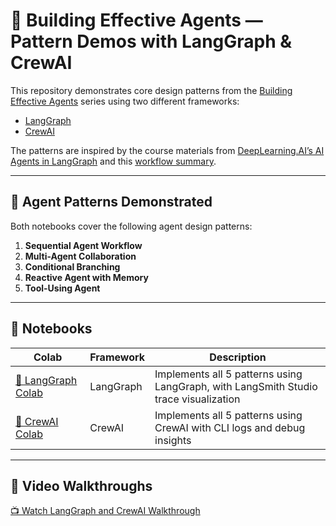 # 🤖 Building Effective Agents — Pattern Demos with LangGraph & CrewAI

This repository demonstrates core design patterns from the [Building Effective Agents](https://www.youtube.com/watch?v=aHCDrAbH_go&t=5s) series using two different frameworks:

- [LangGraph](https://langchain-ai.github.io/langgraph/tutorials/workflows)
- [CrewAI](https://crewai.io/)

The patterns are inspired by the course materials from [DeepLearning.AI’s AI Agents in LangGraph](https://www.deeplearning.ai/short-courses/ai-agents-in-langgraph/) and this [workflow summary](https://mirror-feeling-d80.notion.site/Workflow-And-Agents-17e808527b1780d792a0d934ce62bee6).

---

## 🧠 Agent Patterns Demonstrated

Both notebooks cover the following agent design patterns:

1. **Sequential Agent Workflow**
2. **Multi-Agent Collaboration**
3. **Conditional Branching**
4. **Reactive Agent with Memory**
5. **Tool-Using Agent**

---

## 📁 Notebooks

| Colab | Framework | Description |
|-------|-----------|-------------|
| [🔗 LangGraph Colab](https://github.com/syedanida/AI-Agents-using-Langraph/blob/main/LangGraph_AI_Agents.ipynb) | LangGraph | Implements all 5 patterns using LangGraph, with LangSmith Studio trace visualization |
| [🔗 CrewAI Colab](https://github.com/syedanida/AI-Agents-using-Langraph/blob/main/CrewAi_AI_Agents.ipynb) | CrewAI | Implements all 5 patterns using CrewAI with CLI logs and debug insights |

---

## 🎥 Video Walkthroughs

[📺 Watch LangGraph and CrewAI Walkthrough](#link-to-langgraph-video)
